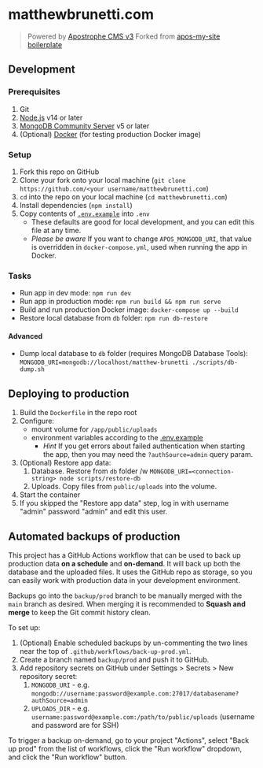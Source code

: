 # matthewbrunetti.com

> Powered by [Apostrophe CMS v3](https://v3.docs.apostrophecms.org/)
> Forked from [apos-my-site boilerplate](https://github.com/zenflow/apos-my-site)

## Development

### Prerequisites

1. Git
2. [Node.js](https://nodejs.org/en/) v14 or later
3. [MongoDB Community Server](https://docs.mongodb.com/manual/administration/install-community/) v5 or later
4. (Optional) [Docker](https://docs.docker.com/get-docker/) (for testing production Docker image)

### Setup

1. Fork this repo on GitHub
2. Clone your fork onto your local machine (`git clone https://github.com/<your username/matthewbrunetti.com`)
3. `cd` into the repo on your local machine (`cd matthewbrunetti.com`)
4. Install dependencies (`npm install`)
5. Copy contents of [`.env.example`](./.env.example) into `.env`
   - These defaults are good for local development, and you can edit this file at any time.
   - *Please be aware* If you want to change `APOS_MONGODB_URI`, that value is overridden in `docker-compose.yml`,
     used when running the app in Docker.

### Tasks

- Run app in dev mode: `npm run dev`
- Run app in production mode: `npm run build && npm run serve`
- Build and run production Docker image: `docker-compose up --build`
- Restore local database from `db` folder: `npm run db-restore`

#### Advanced

- Dump local database to `db` folder (requires MongoDB Database Tools):
  `MONGODB_URI=mongodb://localhost/matthew-brunetti ./scripts/db-dump.sh`

## Deploying to production

1. Build the `Dockerfile` in the repo root
2. Configure:
    - mount volume for `/app/public/uploads`
    - environment variables according to the [.env.example](./.env.example)
        - *Hint* If you get errors about failed authentication when starting the app,
          then you may need the `?authSource=admin` query param.
3. (Optional) Restore app data:
    1. Database. Restore from `db` folder /w `MONGODB_URI=<connection-string> node scripts/restore-db`
    2. Uploads. Copy files from `public/uploads` into the volume.
4. Start the container
5. If you skipped the "Restore app data" step, log in with username "admin" password "admin" and edit this user.

## Automated backups of production

This project has a GitHub Actions workflow that can be used to back up production data **on a schedule** and **on-demand**.
It will back up both the database and the uploaded files.
It uses the GitHub repo as storage, so you can easily work with production data in your development environment.

Backups go into the `backup/prod` branch to be manually merged with the `main` branch as desired.
When merging it is recommended to **Squash and merge** to keep the Git commit history clean.

To set up:

1. (Optional) Enable scheduled backups by un-commenting the two lines near the top of `.github/workflows/back-up-prod.yml`.
2. Create a branch named `backup/prod` and push it to GitHub.
3. Add repository secrets on GitHub under Settings > Secrets > New repository secret:
   1. `MONGODB_URI` - e.g. `mongodb://username:password@example.com:27017/databasename?authSource=admin`
   2. `UPLOADS_DIR` - e.g. `username:password@example.com:/path/to/public/uploads` (username and password are for SSH)

To trigger a backup on-demand, go to your project "Actions", select "Back up prod" from the list of workflows,
click the "Run workflow" dropdown, and click the "Run workflow" button.
